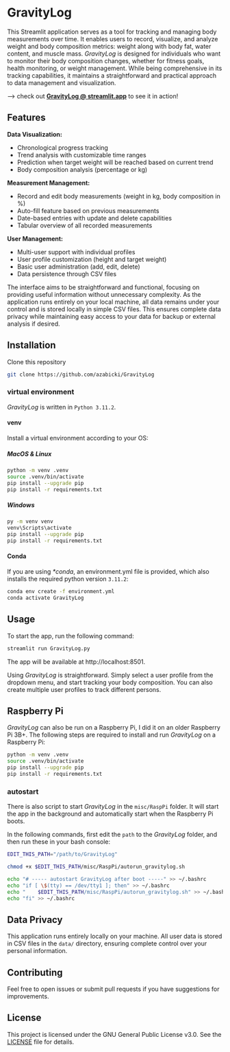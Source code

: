 # GravityLog

This Streamlit application serves as a tool for tracking and managing body measurements over time. It enables users to record, visualize, and analyze weight and body composition metrics: weight along with body fat, water content, and muscle mass. _GravityLog_ is designed for individuals who want to monitor their body composition changes, whether for fitness goals, health monitoring, or weight management. While being comprehensive in its tracking capabilities, it maintains a straightforward and practical approach to data management and visualization.

--> check out [**GravityLog @ streamlit.app**](https://gravitylog.streamlit.app/) to see it in action!

## Features

**Data Visualization:**
- Chronological progress tracking
- Trend analysis with customizable time ranges
- Prediction when target weight will be reached based on current trend
- Body composition analysis (percentage or kg)

**Measurement Management:**
- Record and edit body measurements (weight in kg, body composition in %)
- Auto-fill feature based on previous measurements
- Date-based entries with update and delete capabilities
- Tabular overview of all recorded measurements

**User Management:**
- Multi-user support with individual profiles
- User profile customization (height and target weight)
- Basic user administration (add, edit, delete)
- Data persistence through CSV files

The interface aims to be straightforward and functional, focusing on providing useful information without unnecessary complexity. As the application runs entirely on your local machine, all data remains under your control and is stored locally in simple CSV files. This ensures complete data privacy while maintaining easy access to your data for backup or external analysis if desired.

## Installation

Clone this repository

```bash
git clone https://github.com/azabicki/GravityLog
```

### virtual environment

_GravityLog_ is written in `Python 3.11.2`.

#### venv
Install a virtual environment according to your OS:

##### MacOS & Linux

```bash
python -m venv .venv
source .venv/bin/activate
pip install --upgrade pip
pip install -r requirements.txt
```

##### Windows

```bash
py -m venv venv
venv\Scripts\activate
pip install --upgrade pip
pip install -r requirements.txt
```

#### Conda

If you are using _*conda_, an environment.yml file is provided, which also installs the required python version `3.11.2`:

```bash
conda env create -f environment.yml
conda activate GravityLog
```

## Usage

To start the app, run the following command:

```bash
streamlit run GravityLog.py
```

The app will be available at http://localhost:8501.

Using _GravityLog_ is straightforward. Simply select a user profile from the dropdown menu, and start tracking your body composition. You can also create multiple user profiles to track different persons.

## Raspberry Pi

_GravityLog_ can also be run on a Raspberry Pi, I did it on an older Raspberry Pi 3B+. The following steps are required to install and run _GravityLog_ on a Raspberry Pi:

```bash
python -m venv .venv
source .venv/bin/activate
pip install --upgrade pip
pip install -r requirements.txt
```

### autostart

There is also script to start _GravityLog_ in the `misc/RaspPi` folder. It will start the app in the background and automatically start when the Raspberry Pi boots.

In the following commands, first edit the `path` to the _GravityLog_ folder, and then run these in your bash console:

```bash
EDIT_THIS_PATH="/path/to/GravityLog"

chmod +x $EDIT_THIS_PATH/misc/RaspPi/autorun_gravitylog.sh

echo "# ----- autostart GravityLog after boot -----" >> ~/.bashrc
echo "if [ \$(tty) == /dev/tty1 ]; then" >> ~/.bashrc
echo "    $EDIT_THIS_PATH/misc/RaspPi/autorun_gravitylog.sh" >> ~/.bashrc
echo "fi" >> ~/.bashrc
```

## Data Privacy

This application runs entirely locally on your machine. All user data is stored in CSV files in the `data/` directory, ensuring complete control over your personal information.

## Contributing

Feel free to open issues or submit pull requests if you have suggestions for improvements.

## License

This project is licensed under the GNU General Public License v3.0. See the [LICENSE](LICENSE) file for details.
